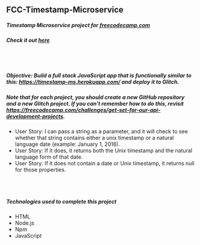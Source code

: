 ## FCC-Timestamp-Microservice
##### Timestamp Microservice project for [freecodecamp.com](https://www.freecodecamp.com/challenges/timestamp-microservice)
##### Check it out [here](https://mot01.github.io/FCC-Timestamp-Microservice/)

<br/>
<br/>

##### Objective: Build a full stack JavaScript app that is functionally similar to this: https://timestamp-ms.herokuapp.com/ and deploy it to Glitch.
##### Note that for each project, you should create a new GitHub repository and a new Glitch project. If you can't remember how to do this, revisit https://freecodecamp.com/challenges/get-set-for-our-api-development-projects.
- User Story: I can pass a string as a parameter, and it will check to see whether that string contains either a unix timestamp or a natural language date (example: January 1, 2016).
- User Story: If it does, it returns both the Unix timestamp and the natural language form of that date.
- User Story: If it does not contain a date or Unix timestamp, it returns null for those properties.

<br/>
<br/>

##### Technologies used to complete this project
- HTML
- Node.js
- Npm
- JavaScript